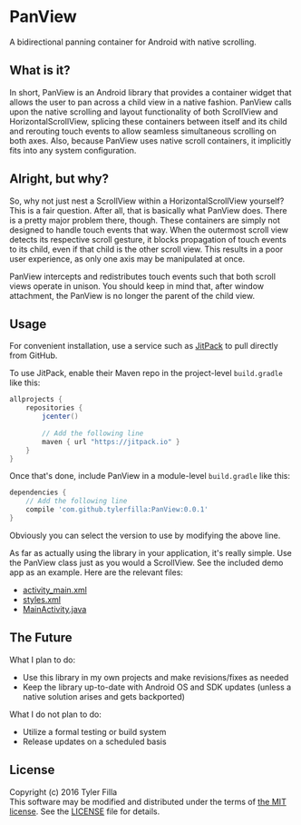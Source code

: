 # PanView
A bidirectional panning container for Android with native scrolling.

What is it?
-----------

In short, PanView is an Android library that provides a container widget that allows the user to pan across a child view in a native fashion. PanView calls upon the native scrolling and layout functionality of both ScrollView and HorizontalScrollView, splicing these containers between itself and its child and rerouting touch events to allow seamless simultaneous scrolling on both axes. Also, because PanView uses native scroll containers, it implicitly fits into any system configuration.

Alright, but why?
-----------------

So, why not just nest a ScrollView within a HorizontalScrollView yourself? This is a fair question. After all, that is basically what PanView does. There is a pretty major problem there, though. These containers are simply not designed to handle touch events that way. When the outermost scroll view detects its respective scroll gesture, it blocks propagation of touch events to its child, even if that child is the other scroll view. This results in a poor user experience, as only one axis may be manipulated at once.

PanView intercepts and redistributes touch events such that both scroll views operate in unison. You should keep in mind that, after window attachment, the PanView is no longer the parent of the child view.

Usage
-----

For convenient installation, use a service such as [JitPack](https://jitpack.io) to pull directly from GitHub.

To use JitPack, enable their Maven repo in the project-level `build.gradle` like this:

```gradle
allprojects {
    repositories {
        jcenter()
        
        // Add the following line
        maven { url "https://jitpack.io" }
    }
}
```

Once that's done, include PanView in a module-level `build.gradle` like this:

```gradle
dependencies {
    // Add the following line
    compile 'com.github.tylerfilla:PanView:0.0.1'
}
```

Obviously you can select the version to use by modifying the above line.

As far as actually using the library in your application, it's really simple. Use the PanView class just as you would a ScrollView. See the included demo app as an example. Here are the relevant files:

* [activity_main.xml](https://github.com/tylerfilla/PanView/blob/master/demo/src/main/res/layout/activity_main.xml)
* [styles.xml](https://github.com/tylerfilla/PanView/blob/master/demo/src/main/res/values/styles.xml)
* [MainActivity.java](https://github.com/tylerfilla/PanView/blob/master/demo/src/main/java/com/gmail/tylerfilla/widget/panview/demo/MainActivity.java)

The Future
----------

What I plan to do:

* Use this library in my own projects and make revisions/fixes as needed
* Keep the library up-to-date with Android OS and SDK updates (unless a native solution arises and gets backported)

What I do not plan to do:

* Utilize a formal testing or build system
* Release updates on a scheduled basis

License
-------

Copyright (c) 2016 Tyler Filla  
This software may be modified and distributed under the terms of [the MIT license](https://opensource.org/licenses/MIT). See the [LICENSE](https://github.com/tylerfilla/PanView/blob/master/LICENSE) file for details.
